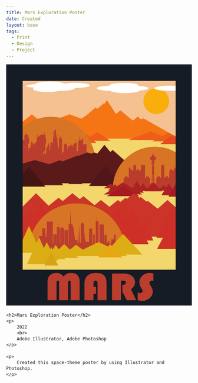```yaml
---
title: Mars Exploration Poster
date: Created
layout: base
tags:
  - Print
  - Design
  - Project
---
```


<div class="project_images">
    <img src="images/mars_exploration_poster.jpg" alt="mars_exploration_poster">
 </div>
 
 <div class="project_bio">

    <h2>Mars Exploration Poster</h2>
    <p>
        2022
        <br>
        Adobe Illustrator, Adobe Photoshop
    </p>

    <p>
        Created this space-theme poster by using Illustrator and Photoshop.
    </p>
 </div>